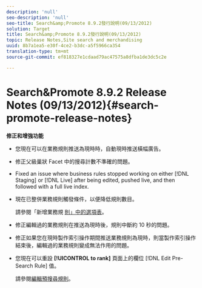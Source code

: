 ```yaml
---
description: 'null'
seo-description: 'null'
seo-title: Search&amp;Promote 8.9.2發行說明(09/13/2012)
solution: Target
title: Search&amp;Promote 8.9.2發行說明(09/13/2012)
topic: Release Notes,Site search and merchandising
uuid: 8b7a1ea5-e30f-4ce2-b3dc-a5f5966ca354
translation-type: tm+mt
source-git-commit: ef818327e1cdaad79ac47575a8dfba1de3dc5c2e

---
```



# Search&amp;Promote 8.9.2 Release Notes (09/13/2012){#search-promote-release-notes}

**修正和增強功能**

* 您現在可以在業務規則推送為現時時，自動現時推送橫幅廣告。
* 修正父級巢狀 Facet 中的搜尋計數不準確的問題。
* Fixed an issue where business rules stopped working on either [!DNL Staging] or [!DNL Live] after being edited, pushed live, and then followed with a full live index.

* 現在已整併業務規則觸發條件，以便降低規則數目。

   請參閱「新增業務規 [則」中的選項表](../c-about-rules-menu/c-about-business-rules.md#task_BD3B31ED48BB4B1B8F1DCD3BFA2528E7)。
* 修正編輯過的業務規則在推送為現時後，規則中斷約 10 秒的問題。
* 修正如果您在現時製作索引操作期間推送業務規則為現時，則當製作索引操作結束後，編輯過的業務規則變成無法作用的問題。
* 您現在可以重設 **[!UICONTROL to rank]** 頁面上的欄位 [!DNL Edit Pre-Search Rule] 值。

   請參閱[編輯預搜尋規則](../c-about-rules-menu/c-about-pre-search-rules.md#task_25F77050C5DA42B29DFD1C9718FB8C64)。

